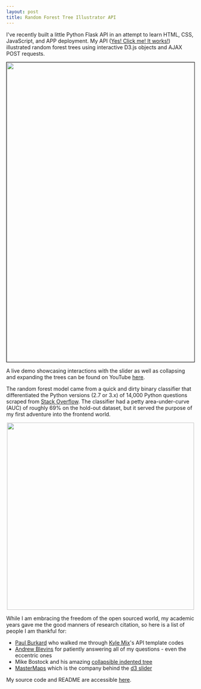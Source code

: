```yaml
---
layout: post
title: Random Forest Tree Illustrator API
---
```


I've recently built a little Python Flask API in an attempt to learn HTML, CSS, JavaScript, and APP deployment. My API ([Yes! Click me! It works!](https://katharina-rfd3.herokuapp.com/)) illustrated random forest trees using interactive D3.js objects and AJAX POST requests.

<div id="this"><style>
#this {
border-style:solid;
border-color:#000000;
border-width: 1px;
text-align:center;
}
</style><img src="http://i.imgur.com/GXhNWkX.png" width="800"></div>

A live demo showcasing interactions with the slider as well as collapsing and expanding the trees can be found on YouTube [here](https://www.youtube.com/watch?v=D8_yesxONsM).

The random forest model came from a quick and dirty binary classifier that differentiated the Python versions (2.7 or 3.x) of 14,000 Python questions scraped from [Stack Overflow](https://stackoverflow.com/). The classifier had a petty area-under-curve (AUC) of roughly 69% on the hold-out dataset, but it served the purpose of my first adventure into the frontend world.

<div style="text-align:center"><img src="http://i.imgur.com/PUXijl5.jpg" width="500"></div>

While I am embracing the freedom of the open sourced world, my academic years gave me the good manners of research citation, so here is a list of people I am thankful for:

- [Paul Burkard](https://github.com/pburkard88) who walked me through [Kyle Mix](https://github.com/kmix27)'s API template codes
- [Andrew Blevins](https://github.com/andrewdblevins) for patiently answering all of my questions - even the eccentric ones
- Mike Bostock and his amazing [collapsible indented tree](https://bl.ocks.org/mbostock/1093025)
- [MasterMaps](http://mastermaps.com/) which is the company behind the [d3 slider](http://thematicmapping.org/playground/d3/d3.slider/)

My source code and README are accessible [here](https://github.com/katharinax/sf17_ds6_mystuff/tree/master/local/project3).
